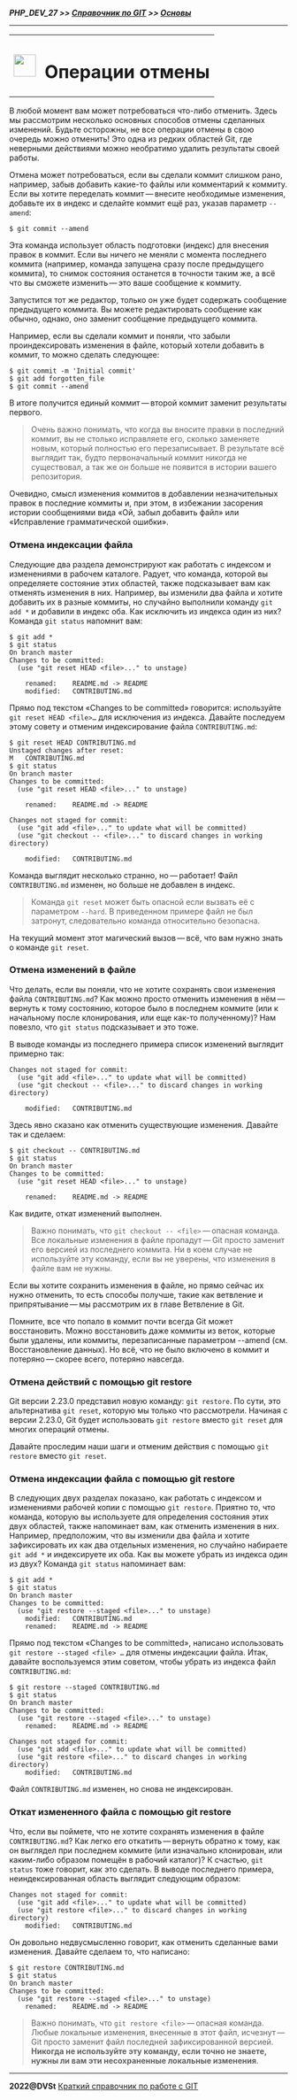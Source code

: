 ***PHP_DEV_27 >> [Справочник по GIT](README.md) >> [Основы](base.md)***

***

<table>
  <tr>
    <td>
    <img src="img/git_logo.png" height="40">
    </td>
    <td>
        <h1>Операции отмены</h1>
    </td>
  </tr> 
</table>

В любой момент вам может потребоваться что-либо отменить. Здесь мы рассмотрим несколько основных способов отмены сделанных изменений. Будьте осторожны, не все операции отмены в свою очередь можно отменить! Это одна из редких областей Git, где неверными действиями можно необратимо удалить результаты своей работы.

Отмена может потребоваться, если вы сделали коммит слишком рано, например, забыв добавить какие-то файлы или комментарий к коммиту. Если вы хотите переделать коммит — внесите необходимые изменения, добавьте их в индекс и сделайте коммит ещё раз, указав параметр `--amend`:

```
$ git commit --amend
```

Эта команда использует область подготовки (индекс) для внесения правок в коммит. Если вы ничего не меняли с момента последнего коммита (например, команда запущена сразу после предыдущего коммита), то снимок состояния останется в точности таким же, а всё что вы сможете изменить — это ваше сообщение к коммиту.

Запустится тот же редактор, только он уже будет содержать сообщение предыдущего коммита. Вы можете редактировать сообщение как обычно, однако, оно заменит сообщение предыдущего коммита.

Например, если вы сделали коммит и поняли, что забыли проиндексировать изменения в файле, который хотели добавить в коммит, то можно сделать следующее:

```
$ git commit -m 'Initial commit'
$ git add forgotten_file
$ git commit --amend
```

В итоге получится единый коммит — второй коммит заменит результаты первого.

> Очень важно понимать, что когда вы вносите правки в последний коммит, вы не столько исправляете его, сколько заменяете новым, который полностью его перезаписывает. В результате всё выглядит так, будто первоначальный коммит никогда не существовал, а так же он больше не появится в истории вашего репозитория.

Очевидно, смысл изменения коммитов в добавлении незначительных правок в последние коммиты и, при этом, в избежании засорения истории сообщениями вида «Ой, забыл добавить файл» или «Исправление грамматической ошибки».

### **Отмена индексации файла**

Следующие два раздела демонстрируют как работать с индексом и изменениями в рабочем каталоге. Радует, что команда, которой вы определяете состояние этих областей, также подсказывает вам как отменять изменения в них. Например, вы изменили два файла и хотите добавить их в разные коммиты, но случайно выполнили команду `git add *` и добавили в индекс оба. Как исключить из индекса один из них? Команда `git status` напомнит вам:

```
$ git add *
$ git status
On branch master
Changes to be committed:
  (use "git reset HEAD <file>..." to unstage)

    renamed:    README.md -> README
    modified:   CONTRIBUTING.md
```

Прямо под текстом «Changes to be committed» говорится: используйте `git reset HEAD <file>…​` для исключения из индекса. Давайте последуем этому совету и отменим индексирование файла `CONTRIBUTING.md`:

```
$ git reset HEAD CONTRIBUTING.md
Unstaged changes after reset:
M	CONTRIBUTING.md
$ git status
On branch master
Changes to be committed:
  (use "git reset HEAD <file>..." to unstage)

    renamed:    README.md -> README

Changes not staged for commit:
  (use "git add <file>..." to update what will be committed)
  (use "git checkout -- <file>..." to discard changes in working directory)

    modified:   CONTRIBUTING.md
```

Команда выглядит несколько странно, но — работает! Файл `CONTRIBUTING.md` изменен, но больше не добавлен в индекс.

> Команда `git reset` может быть опасной если вызвать её с параметром `--hard`. В приведенном примере файл не был затронут, следовательно команда относительно безопасна.

На текущий момент этот магический вызов — всё, что вам нужно знать о команде `git reset`.

### **Отмена изменений в файле**

Что делать, если вы поняли, что не хотите сохранять свои изменения файла `CONTRIBUTING.md`? Как можно просто отменить изменения в нём — вернуть к тому состоянию, которое было в последнем коммите (или к начальному после клонирования, или еще как-то полученному)? Нам повезло, что `git status` подсказывает и это тоже.

В выводе команды из последнего примера список изменений выглядит примерно так:

```
Changes not staged for commit:
  (use "git add <file>..." to update what will be committed)
  (use "git checkout -- <file>..." to discard changes in working directory)

    modified:   CONTRIBUTING.md
```

Здесь явно сказано как отменить существующие изменения. Давайте так и сделаем:

```
$ git checkout -- CONTRIBUTING.md
$ git status
On branch master
Changes to be committed:
  (use "git reset HEAD <file>..." to unstage)

    renamed:    README.md -> README
```

Как видите, откат изменений выполнен.

> Важно понимать, что `git checkout -- <file>` — опасная команда. Все локальные изменения в файле пропадут — Git просто заменит его версией из последнего коммита. Ни в коем случае не используйте эту команду, если вы не уверены, что изменения в файле вам не нужны.

Если вы хотите сохранить изменения в файле, но прямо сейчас их нужно отменить, то есть способы получше, такие как ветвление и припрятывание — мы рассмотрим их в главе Ветвление в Git.

Помните, все что попало в коммит почти всегда Git может восстановить. Можно восстановить даже коммиты из веток, которые были удалены, или коммиты, перезаписанные параметром --amend (см. Восстановление данных). Но всё, что не было включено в коммит и потеряно — скорее всего, потеряно навсегда.

### **Отмена действий с помощью git restore**

Git версии 2.23.0 представил новую команду: `git restore`. По сути, это альтернатива `git reset`, которую мы только что рассмотрели. Начиная с версии 2.23.0, Git будет использовать `git restore` вместо `git reset` для многих операций отмены.

Давайте проследим наши шаги и отменим действия с помощью `git restore` вместо `git reset`.

### **Отмена индексации файла с помощью git restore**

В следующих двух разделах показано, как работать с индексом и изменениями рабочей копии с помощью `git restore`. Приятно то, что команда, которую вы используете для определения состояния этих двух областей, также напоминает вам, как отменить изменения в них. Например, предположим, что вы изменили два файла и хотите зафиксировать их как два отдельных изменения, но случайно набираете `git add *` и индексируете их оба. Как вы можете убрать из индекса один из двух? Команда `git status` напоминает вам:

```
$ git add *
$ git status
On branch master
Changes to be committed:
  (use "git restore --staged <file>..." to unstage)
	modified:   CONTRIBUTING.md
	renamed:    README.md -> README
```

Прямо под текстом «Changes to be committed», написано использовать `git restore --staged <file> …​` для отмены индексации файла. Итак, давайте воспользуемся этим советом, чтобы убрать из индекса файл `CONTRIBUTING.md`:

```
$ git restore --staged CONTRIBUTING.md
$ git status
On branch master
Changes to be committed:
  (use "git restore --staged <file>..." to unstage)
	renamed:    README.md -> README

Changes not staged for commit:
  (use "git add <file>..." to update what will be committed)
  (use "git restore <file>..." to discard changes in working directory)
	modified:   CONTRIBUTING.md
```

Файл `CONTRIBUTING.md` изменен, но снова не индексирован.

### **Откат измененного файла с помощью git restore**

Что, если вы поймете, что не хотите сохранять изменения в файле `CONTRIBUTING.md`? Как легко его откатить — вернуть обратно к тому, как он выглядел при последнем коммите (или изначально клонирован, или каким-либо образом помещён в рабочий каталог)? К счастью, `git status` тоже говорит, как это сделать. В выводе последнего примера, неиндексированная область выглядит следующим образом:

```
Changes not staged for commit:
  (use "git add <file>..." to update what will be committed)
  (use "git restore <file>..." to discard changes in working directory)
	modified:   CONTRIBUTING.md
```

Он довольно недвусмысленно говорит, как отменить сделанные вами изменения. Давайте сделаем то, что написано:

```
$ git restore CONTRIBUTING.md
$ git status
On branch master
Changes to be committed:
  (use "git restore --staged <file>..." to unstage)
	renamed:    README.md -> README
```

> Важно понимать, что `git restore <file>` — опасная команда. Любые локальные изменения, внесенные в этот файл, исчезнут — Git просто заменит файл последней зафиксированной версией. **Никогда не используйте эту команду, если точно не знаете, нужны ли вам эти несохраненные локальные изменения**.

***

**2022@DVSt** [Краткий справочник по работе с GIT](README.md)